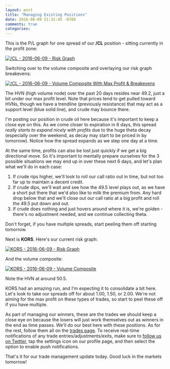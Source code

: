 ```yaml
---
layout: post
title: "Managing Existing Positions"
date: 2016-06-09 21:31:45 -0700
comments: true
categories:
---
```



This is the P/L graph for one spread of our **/CL** position - sitting currently in the profit zone:

[![/CL - 2016-06-09 - Risk Graph](/images/blog/06092016/cl.png)](/images/blog/06092016/cl.png)

Switching over to the volume composite and overlaying our risk graph breakevens:

[![/CL - 2016-06-09 - Volume Composite With Max Profit & Breakevens](/images/blog/06092016/cl_vol_comp.png)](/images/blog/06092016/cl_vol_comp.png)

The HVN (high volume node) over the past 20 days resides near 49.2, just a bit under our max profit level. Note that prices tend to get pulled toward HVNs, though we have a trendline (previously resistance) that may act as a support level (blue solid line), and crude may bounce there.

I'm posting our position in crude oil here because it's important to keep a close eye on this. As we come closer to expiration in 6 days, this spread ​*really starts to expand nicely with profits*​ due to the huge theta decay (especially over the weekend, as decay may start to be priced in by tomorrow). Notice how the spread expands as we step one day at a time.

At the same time, profits can also be lost just quickly if we get a big directional move. So it's important to mentally prepare ourselves for the 3 possible situations we may end up in over these next 6 days, and let's plan what we'll do in each case:

1. If crude rips higher, we'll look to roll our call ratio out in time, but not too far up to maintain a decent credit.
2. If crude dips, we'll wait and see how the 49.5 level plays out, as we have a short put there that we'd also like to milk the premium from. Any hard drop below that and we'll close out our call ratio at a big profit and roll the 49.5 put down and out.
3. If crude does nothing and just hovers around where it is, we're golden - there's no adjustment needed, and we continue collecting theta.

Don't forget, if you have multiple spreads, start peeling them off starting tomorrow.

Next is **KORS**. Here's our current risk graph:

[![KORS - 2016-06-09 - Risk Graph](/images/blog/06092016/kors.png)](/images/blog/06092016/kors.png)

And the volume composite:

[![KORS - 2016-06-09 - Volume Composite](/images/blog/06092016/kors_vol_comp.png)](/images/blog/06092016/kors_vol_comp.png)

Note the HVN at around 50.5.

KORS had an amazing run, and I'm expecting it to consolidate a bit here. Let's look to take our spreads off for about 1.00, 1.50, or 2.00. We're not aiming for the max profit on these types of trades, so start to peel these off if you have multiple.

As part of managing our winners, these are the trades we should keep a close eye on because the losers will just work themselves out as winners in the end as time passes. We'll do our best here with these positions. As for the rest, follow them all on the [trades page](/trades "Follow All Trades"). To receive real-time notifications of any trade entries/adjustments/exits, make sure to [follow us on Twitter](https://twitter.com/theta_positive "Follow @thetatrades on Twitter"), tap the settings icon on our profile page, and then select the option to enable push notifications.

That's it for our trade management update today. Good luck in the markets tomorrow!
